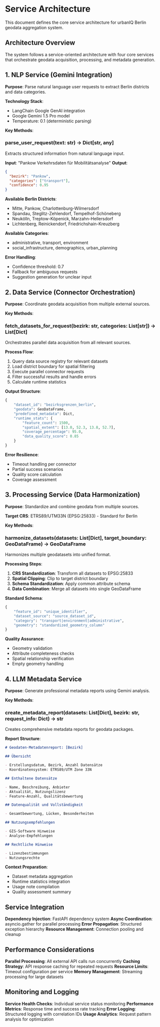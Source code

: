 # Service Architecture

This document defines the core service architecture for urbanIQ Berlin geodata aggregation system.

## Architecture Overview

The system follows a service-oriented architecture with four core services that orchestrate geodata acquisition, processing, and metadata generation.

## 1. NLP Service (Gemini Integration)

**Purpose**: Parse natural language user requests to extract Berlin districts and data categories.

**Technology Stack**:

- LangChain Google GenAI integration
- Google Gemini 1.5 Pro model
- Temperature: 0.1 (deterministic parsing)

**Key Methods**:

### parse_user_request(text: str) → Dict[str, any]

Extracts structured information from natural language input.

**Input**: "Pankow Verkehrsdaten für Mobilitätsanalyse"
**Output**:

```json
{
  "bezirk": "Pankow",
  "categories": ["transport"],
  "confidence": 0.95
}
```

**Available Berlin Districts**:

- Mitte, Pankow, Charlottenburg-Wilmersdorf
- Spandau, Steglitz-Zehlendorf, Tempelhof-Schöneberg
- Neukölln, Treptow-Köpenick, Marzahn-Hellersdorf
- Lichtenberg, Reinickendorf, Friedrichshain-Kreuzberg

**Available Categories**:

- administrative, transport, environment
- social_infrastructure, demographics, urban_planning

**Error Handling**:

- Confidence threshold: 0.7
- Fallback for ambiguous requests
- Suggestion generation for unclear input

## 2. Data Service (Connector Orchestration)

**Purpose**: Coordinate geodata acquisition from multiple external sources.

**Key Methods**:

### fetch_datasets_for_request(bezirk: str, categories: List[str]) → List[Dict]

Orchestrates parallel data acquisition from all relevant sources.

**Process Flow**:

1. Query data source registry for relevant datasets
2. Load district boundary for spatial filtering
3. Execute parallel connector requests
4. Filter successful results and handle errors
5. Calculate runtime statistics

**Output Structure**:

```python
{
    "dataset_id": "bezirksgrenzen_berlin",
    "geodata": GeoDataFrame,
    "predefined_metadata": Dict,
    "runtime_stats": {
        "feature_count": 1500,
        "spatial_extent": [13.0, 52.3, 13.8, 52.7],
        "coverage_percentage": 95.0,
        "data_quality_score": 0.85
    }
}
```

**Error Resilience**:

- Timeout handling per connector
- Partial success scenarios
- Quality score calculation
- Coverage assessment

## 3. Processing Service (Data Harmonization)

**Purpose**: Standardize and combine geodata from multiple sources.

**Target CRS**: ETRS89/UTM33N (EPSG:25833) - Standard for Berlin

**Key Methods**:

### harmonize_datasets(datasets: List[Dict], target_boundary: GeoDataFrame) → GeoDataFrame

Harmonizes multiple geodatasets into unified format.

**Processing Steps**:

1. **CRS Standardization**: Transform all datasets to EPSG:25833
2. **Spatial Clipping**: Clip to target district boundary
3. **Schema Standardization**: Apply common attribute schema
4. **Data Combination**: Merge all datasets into single GeoDataFrame

**Standard Schema**:

```python
{
    "feature_id": "unique_identifier",
    "dataset_source": "source_dataset_id",
    "category": "transport|environment|administrative",
    "geometry": "standardized_geometry_column"
}
```

**Quality Assurance**:

- Geometry validation
- Attribute completeness checks
- Spatial relationship verification
- Empty geometry handling

## 4. LLM Metadata Service

**Purpose**: Generate professional metadata reports using Gemini analysis.

**Key Methods**:

### create_metadata_report(datasets: List[Dict], bezirk: str, request_info: Dict) → str

Creates comprehensive metadata reports for geodata packages.

**Report Structure**:

```markdown
# Geodaten-Metadatenreport: [Bezirk]

## Übersicht

- Erstellungsdatum, Bezirk, Anzahl Datensätze
- Koordinatensystem: ETRS89/UTM Zone 33N

## Enthaltene Datensätze

- Name, Beschreibung, Anbieter
- Aktualität, Nutzungslizenz
- Feature-Anzahl, Qualitätsbewertung

## Datenqualität und Vollständigkeit

- Gesamtbewertung, Lücken, Besonderheiten

## Nutzungsempfehlungen

- GIS-Software Hinweise
- Analyse-Empfehlungen

## Rechtliche Hinweise

- Lizenzbestimmungen
- Nutzungsrechte
```

**Context Preparation**:

- Dataset metadata aggregation
- Runtime statistics integration
- Usage note compilation
- Quality assessment summary

## Service Integration

**Dependency Injection**: FastAPI dependency system
**Async Coordination**: asyncio.gather for parallel processing
**Error Propagation**: Structured exception hierarchy
**Resource Management**: Connection pooling and cleanup

## Performance Considerations

**Parallel Processing**: All external API calls run concurrently
**Caching Strategy**: API response caching for repeated requests
**Resource Limits**: Timeout configuration per service
**Memory Management**: Streaming processing for large datasets

## Monitoring and Logging

**Service Health Checks**: Individual service status monitoring
**Performance Metrics**: Response time and success rate tracking
**Error Logging**: Structured logging with correlation IDs
**Usage Analytics**: Request pattern analysis for optimization
